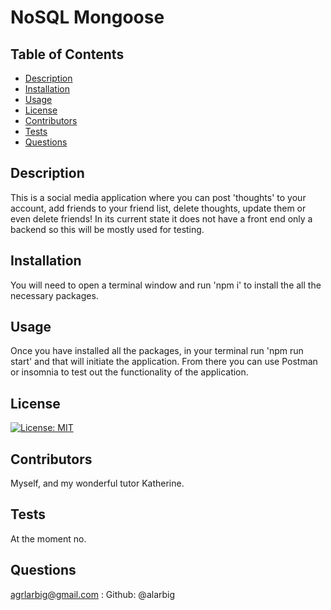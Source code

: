 # NoSQL Mongoose 

  ## Table of Contents
  - [Description](#description)
  - [Installation](#installation)
  - [Usage](#usage)
  - [License](#license)
  - [Contributors](#contributor)
  - [Tests](#tests)
  - [Questions](#questions)

  ## Description
  This is a social media application where you can post 'thoughts' to your account, add friends to your friend list, delete thoughts, update them or even delete friends! In its current state it does not have a front end only a backend so this will be mostly used for testing. 

  ## Installation
  You will need to open a terminal window and run 'npm i' to install the all the necessary packages. 

  ## Usage
  Once you have installed all the packages, in your terminal run 'npm run start' and that will initiate the application. From there you can use Postman or insomnia to test out the functionality of the application. 

  ## License
  [![License: MIT](https://img.shields.io/badge/License-MIT-yellow.svg)](https://opensource.org/licenses/MIT) 

  ## Contributors
  Myself, and my wonderful tutor Katherine.

  ## Tests
  At the moment no. 

  ## Questions
  agrlarbig@gmail.com : Github: @alarbig 